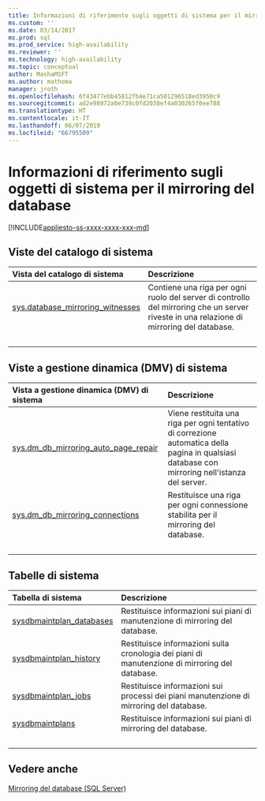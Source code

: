 ```yaml
---
title: Informazioni di riferimento sugli oggetti di sistema per il mirroring del database | Microsoft Docs
ms.custom: ''
ms.date: 03/14/2017
ms.prod: sql
ms.prod_service: high-availability
ms.reviewer: ''
ms.technology: high-availability
ms.topic: conceptual
author: MashaMSFT
ms.author: mathoma
manager: jroth
ms.openlocfilehash: 6f43477ebb45812fb4e71ca501296518ed3950c9
ms.sourcegitcommit: ad2e98972a0e739c0fd2038ef4a030265f0ee788
ms.translationtype: HT
ms.contentlocale: it-IT
ms.lasthandoff: 06/07/2019
ms.locfileid: "66795509"
---
```

# <a name="database-mirroring-system-object-reference"></a>Informazioni di riferimento sugli oggetti di sistema per il mirroring del database
[!INCLUDE[appliesto-ss-xxxx-xxxx-xxx-md](../../includes/appliesto-ss-xxxx-xxxx-xxx-md.md)]
  
## <a name="system-catalog-views"></a>Viste del catalogo di sistema

| Vista del catalogo di sistema | Descrizione|
| :------ | :----------------------------- |
| [sys.database_mirroring_witnesses](../../relational-databases/system-catalog-views/database-mirroring-witness-catalog-views-sys-database-mirroring-witnesses.md)   | Contiene una riga per ogni ruolo del server di controllo del mirroring che un server riveste in una relazione di mirroring del database. |
| &nbsp; | &nbsp; |

## <a name="system-dynamic-management-views"></a>Viste a gestione dinamica (DMV) di sistema

| Vista a gestione dinamica (DMV) di sistema | Descrizione|
| :------ | :----------------------------- |
| [sys.dm_db_mirroring_auto_page_repair](../../relational-databases/system-dynamic-management-views/database-mirroring-sys-dm-db-mirroring-auto-page-repair.md)   | Viene restituita una riga per ogni tentativo di correzione automatica della pagina in qualsiasi database con mirroring nell'istanza del server.  |
| [sys.dm_db_mirroring_connections](../../relational-databases/system-dynamic-management-views/database-mirroring-sys-dm-db-mirroring-connections.md)    | Restituisce una riga per ogni connessione stabilita per il mirroring del database. |
| &nbsp; | &nbsp; |

## <a name="system-tables"></a>Tabelle di sistema

| Tabella di sistema | Descrizione|
| :------ | :----------------------------- |
| [sysdbmaintplan_databases](../../relational-databases/system-tables/sysdbmaintplan-databases-transact-sql.md)   | Restituisce informazioni sui piani di manutenzione di mirroring del database. |
| [sysdbmaintplan_history](../../relational-databases/system-tables/sysdbmaintplan-history-transact-sql.md)    | Restituisce informazioni sulla cronologia dei piani di manutenzione di mirroring del database. |
| [sysdbmaintplan_jobs](../../relational-databases/system-tables/sysdbmaintplan-jobs-transact-sql.md)    |Restituisce informazioni sui processi dei piani manutenzione di mirroring del database.  |
| [sysdbmaintplans](../../relational-databases/system-tables/sysdbmaintplans-transact-sql.md)    | Restituisce informazioni sui piani di mirroring del database.  |
| &nbsp; | &nbsp; |


## <a name="see-also"></a>Vedere anche  
 [Mirroring del database &#40;SQL Server&#41;](../../database-engine/database-mirroring/database-mirroring-sql-server.md)   

  
  
